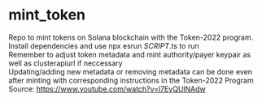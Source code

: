 # mint_token
Repo to mint tokens on Solana blockchain with the Token-2022 program.    
Install dependencies and use npx esrun *SCRIPT*.ts to run     
Remember to adjust token metadata and mint authority/payer keypair as well as clusterapiurl if neccessary     
Updating/adding new metadata or removing metadata can be done even after minting with corresponding instructions in the Token-2022 Program    
Source: https://www.youtube.com/watch?v=l7EyQUlNAdw    
